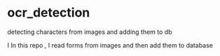 # ocr_detection
detecting characters from images and adding them to db

I In this repo , I read forms from images and then add them to database
